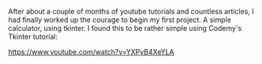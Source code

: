 <!-- ## Welcome to GitHub Pages
You can use the [editor on GitHub](https://github.com/brynrmrzz/brynrmrzz.github.io/edit/main/index.md) to maintain and preview the content for your website in Markdown files.
-->

<!--- 
Whenever you commit to this repository, GitHub Pages will run [Jekyll](https://jekyllrb.com/) to rebuild the pages in your site, from the content in your Markdown files.
### Markdown
Markdown is a lightweight and easy-to-use syntax for styling your writing. It includes conventions for
markdown
/Syntax highlighted code block
# Header 1
## Header 2
### Header 3
- Bulleted
- List
1. Numbered
2. List
**Bold** and _Italic_ and Code text
[Link](url) and ![Image](src)
For more details see [GitHub Flavored Markdown](https://guides.github.com/features/mastering-markdown/).
### Jekyll Themes
Your Pages site will use the layout and styles from the Jekyll theme you have selected in your [repository settings](https://github.com/brynrmrzz/brynrmrzz.github.io/settings). The name of this theme is saved in the Jekyll `_config.yml` configuration file.
### Support or Contact
Having trouble with Pages? Check out our [documentation](https://docs.github.com/categories/github-pages-basics/) or [contact support](https://support.github.com/contact) and we’ll help you sort it out.
`
-->

After about a couple of months of youtube tutorials and countless articles, I had finally worked up the courage to begin my first project. A simple  calculator, using tkinter. I found this to be rather simple using Codemy's Tkinter tutorial: 

https://www.youtube.com/watch?v=YXPyB4XeYLA